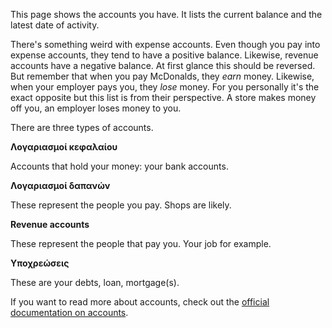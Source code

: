 This page shows the accounts you have. It lists the current balance and the latest date of activity.

There's something weird with expense accounts. Even though you pay into expense accounts, they tend to have a positive balance. Likewise, revenue accounts have a negative balance. At first glance this should be reversed. But remember that when you pay McDonalds, they *earn* money. Likewise, when your employer pays you, they *lose* money. For you personally it's the exact opposite but this list is from their perspective. A store makes money off you, an employer loses money to you.

There are three types of accounts.

**Λογαριασμοί κεφαλαίου**

Accounts that hold your money: your bank accounts.

**Λογαριασμοί δαπανών**

These represent the people you pay. Shops are likely.

**Revenue accounts**

These represent the people that pay you. Your job for example.

**Υποχρεώσεις**

These are your debts, loan, mortgage(s).

If you want to read more about accounts, check out the [official documentation on accounts](https://docs.firefly-iii.org/concepts/accounts).